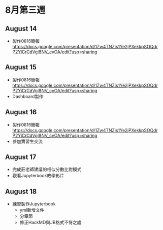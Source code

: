 # 8月第三週
## August 14
* 製作0816簡報 https://docs.google.com/presentation/d/1Zw4TNZis1Ye2jPXekkpSOQdrP2YiCrCdVgI8NV_cvOA/edit?usp=sharing


## August 15
* 製作0816簡報 https://docs.google.com/presentation/d/1Zw4TNZis1Ye2jPXekkpSOQdrP2YiCrCdVgI8NV_cvOA/edit?usp=sharing
* Dashboard製作


## August 16
* 製作0816簡報 https://docs.google.com/presentation/d/1Zw4TNZis1Ye2jPXekkpSOQdrP2YiCrCdVgI8NV_cvOA/edit?usp=sharing
* 參加實習生交流


## August 17
* 完成莊老師建議的相似分數比對模式
* 觀看Jupyterbook教學影片


## August 18
* 練習製作Jupyterbook
    * yml新增文件
    * 分章節
    * 修正HackMD與JB格式不符之處
